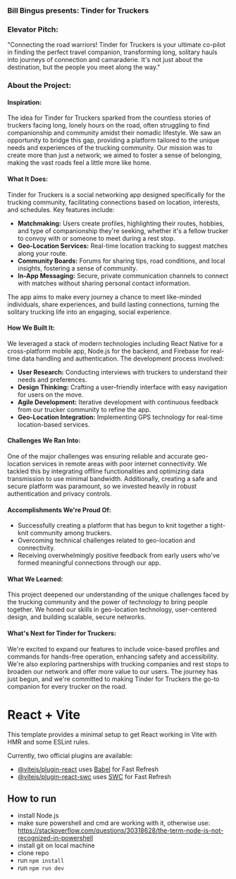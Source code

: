 ### Bill Bingus presents: Tinder for Truckers

### Elevator Pitch:

"Connecting the road warriors! Tinder for Truckers is your ultimate co-pilot in finding the perfect travel companion, transforming long, solitary hauls into journeys of connection and camaraderie. It's not just about the destination, but the people you meet along the way."

### About the Project:

#### Inspiration:

The idea for Tinder for Truckers sparked from the countless stories of truckers facing long, lonely hours on the road, often struggling to find companionship and community amidst their nomadic lifestyle. We saw an opportunity to bridge this gap, providing a platform tailored to the unique needs and experiences of the trucking community. Our mission was to create more than just a network; we aimed to foster a sense of belonging, making the vast roads feel a little more like home.

#### What It Does:

Tinder for Truckers is a social networking app designed specifically for the trucking community, facilitating connections based on location, interests, and schedules. Key features include:

*   **Matchmaking:** Users create profiles, highlighting their routes, hobbies, and type of companionship they're seeking, whether it's a fellow trucker to convoy with or someone to meet during a rest stop.
*   **Geo-Location Services:** Real-time location tracking to suggest matches along your route.
*   **Community Boards:** Forums for sharing tips, road conditions, and local insights, fostering a sense of community.
*   **In-App Messaging:** Secure, private communication channels to connect with matches without sharing personal contact information.

The app aims to make every journey a chance to meet like-minded individuals, share experiences, and build lasting connections, turning the solitary trucking life into an engaging, social experience.

#### How We Built It:

We leveraged a stack of modern technologies including React Native for a cross-platform mobile app, Node.js for the backend, and Firebase for real-time data handling and authentication. The development process involved:

*   **User Research:** Conducting interviews with truckers to understand their needs and preferences.
*   **Design Thinking:** Crafting a user-friendly interface with easy navigation for users on the move.
*   **Agile Development:** Iterative development with continuous feedback from our trucker community to refine the app.
*   **Geo-Location Integration:** Implementing GPS technology for real-time location-based services.

#### Challenges We Ran Into:

One of the major challenges was ensuring reliable and accurate geo-location services in remote areas with poor internet connectivity. We tackled this by integrating offline functionalities and optimizing data transmission to use minimal bandwidth. Additionally, creating a safe and secure platform was paramount, so we invested heavily in robust authentication and privacy controls.

#### Accomplishments We're Proud Of:

*   Successfully creating a platform that has begun to knit together a tight-knit community among truckers.
*   Overcoming technical challenges related to geo-location and connectivity.
*   Receiving overwhelmingly positive feedback from early users who've formed meaningful connections through our app.

#### What We Learned:

This project deepened our understanding of the unique challenges faced by the trucking community and the power of technology to bring people together. We honed our skills in geo-location technology, user-centered design, and building scalable, secure networks.

#### What's Next for Tinder for Truckers:

We're excited to expand our features to include voice-based profiles and commands for hands-free operation, enhancing safety and accessibility. We're also exploring partnerships with trucking companies and rest stops to broaden our network and offer more value to our users. The journey has just begun, and we're committed to making Tinder for Truckers the go-to companion for every trucker on the road.



# React + Vite

This template provides a minimal setup to get React working in Vite with HMR and some ESLint rules.

Currently, two official plugins are available:

- [@vitejs/plugin-react](https://github.com/vitejs/vite-plugin-react/blob/main/packages/plugin-react/README.md) uses [Babel](https://babeljs.io/) for Fast Refresh
- [@vitejs/plugin-react-swc](https://github.com/vitejs/vite-plugin-react-swc) uses [SWC](https://swc.rs/) for Fast Refresh


## How to run
- install Node.js
- make sure powershell and cmd are working with it, otherwise use: https://stackoverflow.com/questions/30318628/the-term-node-is-not-recognized-in-powershell
- install git on local machine
- clone repo
- run `npm install`
- run `npm run dev`
